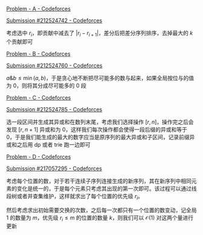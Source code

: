 [Problem - A - Codeforces](https://codeforces.com/contest/1847/problem/A)

[Submission #212524742 - Codeforces](https://codeforces.com/contest/1847/submission/212524742)

考虑选中 $r_i$，即贡献中减去了 $|r_i - r_{i + 1}|$，差分后把差分序列排序，去掉最大的 $k$ 个贡献即可

[Problem - B - Codeforces](https://codeforces.com/contest/1847/problem/B)

[Submission #212524760 - Codeforces](https://codeforces.com/contest/1847/submission/212524760)

$a \& b \leq \min(a, b)$，于是贪心地不断把尽可能多的数与起来，如果全局按位与的值为 $0$，则将其分成尽可能多的 $0$ 段

[Problem - C - Codeforces](https://codeforces.com/contest/1847/problem/C)

[Submission #212524785 - Codeforces](https://codeforces.com/contest/1847/submission/212524785)

选一段区间并生成其异或和在数列末尾，考虑我们选择操作 $[r, n]$，操作完之后会发现 $[r, n + 1]$ 异或和为 $0$，这样我们每次操作都会使得一段后缀的异或和等于 $0$，于是我们能生成的最大的数字应当是原序列的最大异或和子区间，记录前缀异或和之后用 dp 或者 trie 跑一边即可

[Problem - D - Codeforces](https://codeforces.com/contest/1847/problem/D)

[Submission #217057295 - Codeforces](https://codeforces.com/contest/1847/submission/217057295)

考虑每个位置的数，对于若干连续子序列连接生成的新序列，其在新序列中相同元素的变化是统一的，于是每个元素只考虑其出现的第一次即可。该过程可以通过线段树或者并查集维护，这样就求出了每个位置的优先级 $r_i$。

然后考虑求出初始需要交换的次数，之后每一次都只有一个位置的数变动，记全局 $1$ 的数量为 $m$，优先级 $r_i\leq m$ 的位置的数量 $k$，则我们可以 $\mathcal{O}(1)$ 对这两个量进行更新